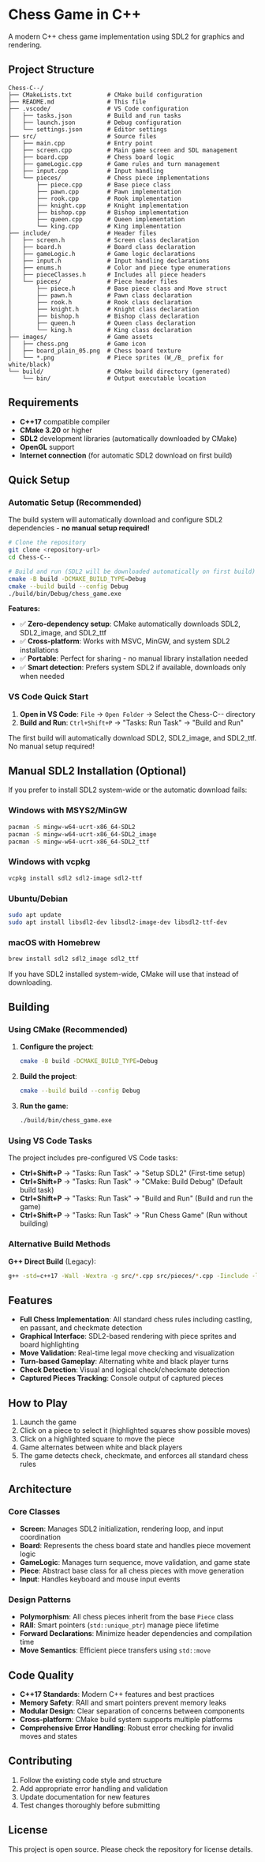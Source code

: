 # Chess Game in C++

A modern C++ chess game implementation using SDL2 for graphics and rendering.

## Project Structure

```
Chess-C--/
├── CMakeLists.txt          # CMake build configuration
├── README.md               # This file
├── .vscode/                # VS Code configuration
│   ├── tasks.json          # Build and run tasks
│   ├── launch.json         # Debug configuration
│   └── settings.json       # Editor settings
├── src/                    # Source files
│   ├── main.cpp            # Entry point
│   ├── screen.cpp          # Main game screen and SDL management
│   ├── board.cpp           # Chess board logic
│   ├── gameLogic.cpp       # Game rules and turn management
│   ├── input.cpp           # Input handling
│   └── pieces/             # Chess piece implementations
│       ├── piece.cpp       # Base piece class
│       ├── pawn.cpp        # Pawn implementation
│       ├── rook.cpp        # Rook implementation
│       ├── knight.cpp      # Knight implementation
│       ├── bishop.cpp      # Bishop implementation
│       ├── queen.cpp       # Queen implementation
│       └── king.cpp        # King implementation
├── include/                # Header files
│   ├── screen.h            # Screen class declaration
│   ├── board.h             # Board class declaration
│   ├── gameLogic.h         # Game logic declarations
│   ├── input.h             # Input handling declarations
│   ├── enums.h             # Color and piece type enumerations
│   ├── pieceClasses.h      # Includes all piece headers
│   └── pieces/             # Piece header files
│       ├── piece.h         # Base piece class and Move struct
│       ├── pawn.h          # Pawn class declaration
│       ├── rook.h          # Rook class declaration
│       ├── knight.h        # Knight class declaration
│       ├── bishop.h        # Bishop class declaration
│       ├── queen.h         # Queen class declaration
│       └── king.h          # King class declaration
├── images/                 # Game assets
│   ├── chess.png           # Game icon
│   ├── board_plain_05.png  # Chess board texture
│   └── *.png               # Piece sprites (W_/B_ prefix for white/black)
└── build/                  # CMake build directory (generated)
    └── bin/                # Output executable location
```

## Requirements

- **C++17** compatible compiler
- **CMake 3.20** or higher
- **SDL2** development libraries (automatically downloaded by CMake)
- **OpenGL** support
- **Internet connection** (for automatic SDL2 download on first build)

## Quick Setup

### Automatic Setup (Recommended)

The build system will automatically download and configure SDL2 dependencies - **no manual setup required!**

```bash
# Clone the repository
git clone <repository-url>
cd Chess-C--

# Build and run (SDL2 will be downloaded automatically on first build)
cmake -B build -DCMAKE_BUILD_TYPE=Debug
cmake --build build --config Debug
./build/bin/Debug/chess_game.exe
```

**Features:**
- ✅ **Zero-dependency setup**: CMake automatically downloads SDL2, SDL2_image, and SDL2_ttf
- ✅ **Cross-platform**: Works with MSVC, MinGW, and system SDL2 installations
- ✅ **Portable**: Perfect for sharing - no manual library installation needed
- ✅ **Smart detection**: Prefers system SDL2 if available, downloads only when needed

### VS Code Quick Start

1. **Open in VS Code**: `File` → `Open Folder` → Select the Chess-C-- directory
2. **Build and Run**: `Ctrl+Shift+P` → "Tasks: Run Task" → "Build and Run"

The first build will automatically download SDL2, SDL2_image, and SDL2_ttf. No manual setup required!

## Manual SDL2 Installation (Optional)

If you prefer to install SDL2 system-wide or the automatic download fails:

### Windows with MSYS2/MinGW
```bash
pacman -S mingw-w64-ucrt-x86_64-SDL2
pacman -S mingw-w64-ucrt-x86_64-SDL2_image
pacman -S mingw-w64-ucrt-x86_64-SDL2_ttf
```

### Windows with vcpkg
```bash
vcpkg install sdl2 sdl2-image sdl2-ttf
```

### Ubuntu/Debian
```bash
sudo apt update
sudo apt install libsdl2-dev libsdl2-image-dev libsdl2-ttf-dev
```

### macOS with Homebrew
```bash
brew install sdl2 sdl2_image sdl2_ttf
```

If you have SDL2 installed system-wide, CMake will use that instead of downloading.

## Building

### Using CMake (Recommended)

1. **Configure the project**:
   ```bash
   cmake -B build -DCMAKE_BUILD_TYPE=Debug
   ```

2. **Build the project**:
   ```bash
   cmake --build build --config Debug
   ```

3. **Run the game**:
   ```bash
   ./build/bin/chess_game.exe
   ```

### Using VS Code Tasks

The project includes pre-configured VS Code tasks:

- **Ctrl+Shift+P** → "Tasks: Run Task" → "Setup SDL2" (First-time setup)
- **Ctrl+Shift+P** → "Tasks: Run Task" → "CMake: Build Debug" (Default build task)
- **Ctrl+Shift+P** → "Tasks: Run Task" → "Build and Run" (Build and run the game)
- **Ctrl+Shift+P** → "Tasks: Run Task" → "Run Chess Game" (Run without building)

### Alternative Build Methods

**G++ Direct Build** (Legacy):
```bash
g++ -std=c++17 -Wall -Wextra -g src/*.cpp src/pieces/*.cpp -Iinclude -lmingw32 -lSDL2main -lSDL2 -lSDL2_image -lSDL2_ttf -lopengl32 -lglu32 -o build/bin/chess_game.exe
```

## Features

- **Full Chess Implementation**: All standard chess rules including castling, en passant, and checkmate detection
- **Graphical Interface**: SDL2-based rendering with piece sprites and board highlighting
- **Move Validation**: Real-time legal move checking and visualization
- **Turn-based Gameplay**: Alternating white and black player turns
- **Check Detection**: Visual and logical check/checkmate detection
- **Captured Pieces Tracking**: Console output of captured pieces

## How to Play

1. Launch the game
2. Click on a piece to select it (highlighted squares show possible moves)
3. Click on a highlighted square to move the piece
4. Game alternates between white and black players
5. The game detects check, checkmate, and enforces all standard chess rules

## Architecture

### Core Classes

- **Screen**: Manages SDL2 initialization, rendering loop, and input coordination
- **Board**: Represents the chess board state and handles piece movement logic
- **GameLogic**: Manages turn sequence, move validation, and game state
- **Piece**: Abstract base class for all chess pieces with move generation
- **Input**: Handles keyboard and mouse input events

### Design Patterns

- **Polymorphism**: All chess pieces inherit from the base `Piece` class
- **RAII**: Smart pointers (`std::unique_ptr`) manage piece lifetime
- **Forward Declarations**: Minimize header dependencies and compilation time
- **Move Semantics**: Efficient piece transfers using `std::move`

## Code Quality

- **C++17 Standards**: Modern C++ features and best practices
- **Memory Safety**: RAII and smart pointers prevent memory leaks
- **Modular Design**: Clear separation of concerns between components
- **Cross-platform**: CMake build system supports multiple platforms
- **Comprehensive Error Handling**: Robust error checking for invalid moves and states

## Contributing

1. Follow the existing code style and structure
2. Add appropriate error handling and validation
3. Update documentation for new features
4. Test changes thoroughly before submitting

## License

This project is open source. Please check the repository for license details.
